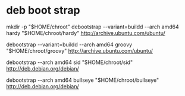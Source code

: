 # deb boot strap

mkdir -p "$HOME/chroot"
debootstrap --variant=buildd --arch amd64 hardy "$HOME/chroot/hardy" http://archive.ubuntu.com/ubuntu/

debootstrap --variant=buildd --arch amd64 groovy "$HOME/chroot/groovy" http://archive.ubuntu.com/ubuntu/

debootstrap --arch amd64 sid "$HOME/chroot/sid" http://deb.debian.org/debian/

debootstrap --arch amd64 bullseye "$HOME/chroot/bullseye" http://deb.debian.org/debian/

